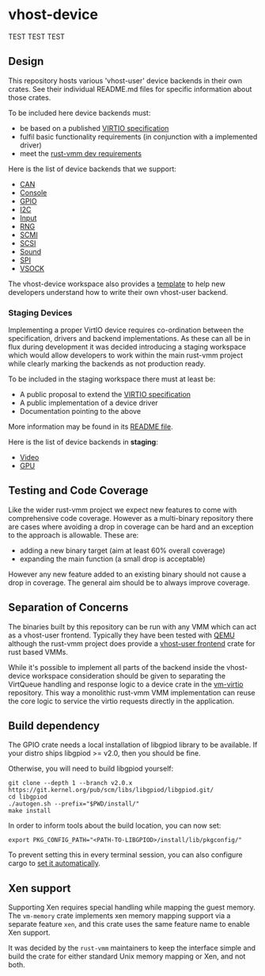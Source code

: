 # vhost-device

TEST TEST TEST

## Design

This repository hosts various 'vhost-user' device backends in their own crates.
See their individual README.md files for specific information about those
crates.

To be included here device backends must:

  - be based on a published [VIRTIO specification](https://github.com/oasis-tcs/virtio-spec)
  - fulfil basic functionality requirements (in conjunction with a implemented driver)
  - meet the [rust-vmm dev requirements](https://github.com/rust-vmm/community#publishing-on-cratesio---requirements-list)

Here is the list of device backends that we support:

- [CAN](https://github.com/rust-vmm/vhost-device/blob/main/vhost-device-can/README.md)
- [Console](https://github.com/rust-vmm/vhost-device/blob/main/vhost-device-console/README.md)
- [GPIO](https://github.com/rust-vmm/vhost-device/blob/main/vhost-device-gpio/README.md)
- [I2C](https://github.com/rust-vmm/vhost-device/blob/main/vhost-device-i2c/README.md)
- [Input](https://github.com/rust-vmm/vhost-device/blob/main/vhost-device-input/README.md)
- [RNG](https://github.com/rust-vmm/vhost-device/blob/main/vhost-device-rng/README.md)
- [SCMI](https://github.com/rust-vmm/vhost-device/blob/main/vhost-device-scmi/README.md)
- [SCSI](https://github.com/rust-vmm/vhost-device/blob/main/vhost-device-scsi/README.md)
- [Sound](https://github.com/rust-vmm/vhost-device/blob/main/vhost-device-sound/README.md)
- [SPI](https://github.com/rust-vmm/vhost-device/blob/main/vhost-device-spi/README.md)
- [VSOCK](https://github.com/rust-vmm/vhost-device/blob/main/vhost-device-vsock/README.md)

The vhost-device workspace also provides a
[template](https://github.com/rust-vmm/vhost-device/blob/main/vhost-device-template/README.md)
to help new developers understand how to write their own vhost-user backend.

### Staging Devices

Implementing a proper VirtIO device requires co-ordination between the
specification, drivers and backend implementations. As these can all
be in flux during development it was decided introducing a staging
workspace which would allow developers to work within the main rust-vmm
project while clearly marking the backends as not production ready.

To be included in the staging workspace there must at least be:

  - A public proposal to extend the [VIRTIO specification](https://github.com/oasis-tcs/virtio-spec)
  - A public implementation of a device driver
  - Documentation pointing to the above

More information may be found in its [README file](./staging/README.md).

Here is the list of device backends in **staging**:

- [Video](https://github.com/rust-vmm/vhost-device/blob/main/staging/vhost-device-video/README.md)
- [GPU](https://github.com/rust-vmm/vhost-device/blob/main/staging/vhost-device-gpu/README.md)

<!--
Template:

- [`_DEVICE_NAME_`](https://github.com/rust-vmm/vhost-device/blob/main/staging/vhost-device-_DEVICE_NAME_/README.md)

-->

## Testing and Code Coverage

Like the wider rust-vmm project we expect new features to come with
comprehensive code coverage. However as a multi-binary repository
there are cases where avoiding a drop in coverage can be hard and an
exception to the approach is allowable. These are:

* adding a new binary target (aim at least 60% overall coverage)
* expanding the main function (a small drop is acceptable)

However any new feature added to an existing binary should not cause a
drop in coverage. The general aim should be to always improve
coverage.

## Separation of Concerns

The binaries built by this repository can be run with any VMM which
can act as a vhost-user frontend. Typically they have been tested with
[QEMU](https://www.qemu.org) although the rust-vmm project does
provide a [vhost-user
frontend](https://github.com/rust-vmm/vhost/tree/main/vhost/src/vhost_user)
crate for rust based VMMs.

While it's possible to implement all parts of the backend inside the
vhost-device workspace consideration should be given to separating the
VirtQueue handling and response logic to a device crate in the [vm-virtio](https://github.com/rust-vmm/vm-virtio) repository.
This way a monolithic rust-vmm VMM implementation can reuse the core
logic to service the virtio requests directly in the application.

## Build dependency

The GPIO crate needs a local installation of libgpiod library to be available.
If your distro ships libgpiod >= v2.0, then you should be fine.

Otherwise, you will need to build libgpiod yourself:

    git clone --depth 1 --branch v2.0.x https://git.kernel.org/pub/scm/libs/libgpiod/libgpiod.git/
    cd libgpiod
    ./autogen.sh --prefix="$PWD/install/"
    make install

In order to inform tools about the build location, you can now set:

    export PKG_CONFIG_PATH="<PATH-TO-LIBGPIOD>/install/lib/pkgconfig/"

To prevent setting this in every terminal session, you can also configure
cargo to
[set it automatically](https://doc.rust-lang.org/cargo/reference/config.html#env).

## Xen support

Supporting Xen requires special handling while mapping the guest memory. The
`vm-memory` crate implements xen memory mapping support via a separate feature
`xen`, and this crate uses the same feature name to enable Xen support.

It was decided by the `rust-vmm` maintainers to keep the interface simple and
build the crate for either standard Unix memory mapping or Xen, and not both.

